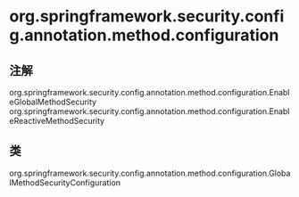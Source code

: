 # org.springframework.security.config.annotation.method.configuration

## 注解

org.springframework.security.config.annotation.method.configuration.EnableGlobalMethodSecurity
org.springframework.security.config.annotation.method.configuration.EnableReactiveMethodSecurity

## 类

org.springframework.security.config.annotation.method.configuration.GlobalMethodSecurityConfiguration




